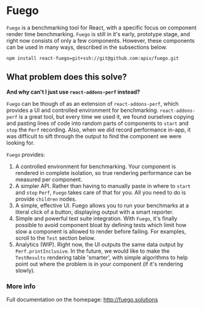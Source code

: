 # Fuego

`Fuego` is a benchmarking tool for React, with a specific focus on component render time benchmarking. `Fuego` is still in it's early, prototype stage, and right now consists of only a few components. However, these components can be used in many ways, described in the subsections below.

```
npm install react-fuego=git+ssh://git@github.com:apiv/fuego.git
```

## What problem does this solve?

**And why can't I just use `react-addons-perf` instead?**
 
`Fuego` can be though of as an extension of `react-addons-perf`, which provides a UI and controlled 
environment for benchmarking. `react-addons-perf` is a great tool, but every time we used it, we found
ourselves copying and pasting lines of code into random parts of components to `start` and `stop` the
`Perf` recording. Also, when we did record performance in-app, it was difficult to sift through the output
to find the component we were looking for.

`Fuego` provides:
1) A controlled environment for benchmarking. Your component is rendered in complete isolation, so true
rendering performance can be measured per component.
2) A simpler API. Rather than having to manually paste in where to `start` and `stop` `Perf`, `Fuego` takes
care of that for you. All you need to do is provide `children` nodes.
3) A simple, effective UI. Fuego allows you to run your benchmarks at a literal click of a button, displaying
output with a smart reporter.
4) Simple and powerful test suite integration. With `Fuego`, it's finally possible to avoid component bloat by defining tests which
limit how slow a component is allowed to render before failing. For examples, scroll to the `Test` section below.
5) Analytics (WIP). Right now, the UI outputs the same data output by `Perf.printInclusive`. In the future, we
would like to make the `TestResults` rendering table 'smarter', with simple algorithms to help point out where
the problem is in your component (if it's rendering slowly).

### More info

Full documentation on the homepage: http://fuego.solutions

